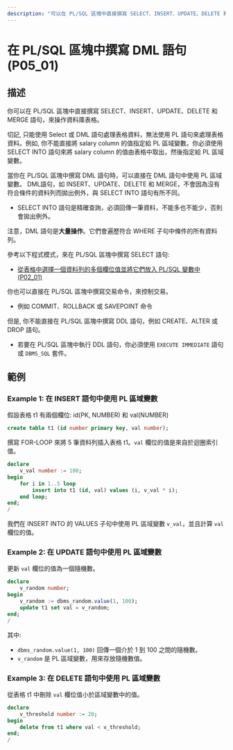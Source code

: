 ```yaml
---
description: "可以在 PL/SQL 區塊中直接撰寫 SELECT、INSERT、UPDATE、DELETE 和 MERGE 語句，來操作資料庫表格。 SQL 引擎會執行這些 DML 語句，並且可在 DML 語句中直接使用 PL 區域變數。"
---
```



# 在 PL/SQL 區塊中撰寫 DML 語句 (P05_01)


## 描述

你可以在 PL/SQL 區塊中直接撰寫 SELECT、INSERT、UPDATE、DELETE 和 MERGE 語句，來操作資料庫表格。

切記, 只能使用 Select 或 DML 語句處理表格資料，無法使用 PL 語句來處理表格資料。例如, 你不能直接將 salary column 的值指定給 PL 區域變數。你必須使用 SELECT INTO 語句來將 salary column 的值由表格中取出，然後指定給 PL 區域變數。

當你在 PL/SQL 區塊中撰寫 DML 語句時，可以直接在 DML 語句中使用 PL 區域變數。
DML語句，如 INSERT、UPDATE、DELETE 和 MERGE，不會因為沒有符合條件的資料列而拋出例外，與 SELECT INTO 語句有所不同。
- SELECT INTO 語句是精確查詢，必須回傳一筆資料，不能多也不能少，否則會拋出例外。

注意，DML 語句是**大量操作**。它們會遍歷符合 WHERE 子句中條件的所有資料列。

參考以下程式模式，來在 PL/SQL 區塊中撰寫 SELECT 語句:
- [從表格中選擇一個資料列的多個欄位值並將它們放入 PL/SQL 變數中 (P02_01)](02-01-select-into.md)


你也可以直接在 PL/SQL 區塊中撰寫交易命令，來控制交易。
- 例如 COMMIT、ROLLBACK 或 SAVEPOINT 命令

但是, 你不能直接在 PL/SQL 區塊中撰寫 DDL 語句，例如 CREATE、ALTER 或 DROP 語句。
- 若要在 PL/SQL 區塊中執行 DDL 語句，你必須使用 `EXECUTE IMMEDIATE` 語句或 `DBMS_SQL` 套件。

## 範例 

### Example 1: 在 INSERT 語句中使用 PL 區域變數

假設表格 t1 有兩個欄位: id(PK, NUMBER) 和 val(NUMBER)

```sql
create table t1 (id number primary key, val number);
```

撰寫 FOR-LOOP 來將 5 筆資料列插入表格 t1。`val` 欄位的值是來自於迴圈索引值。

```sql
declare
    v_val number := 100;
begin
    for i in 1..5 loop
        insert into t1 (id, val) values (i, v_val * i);
    end loop;
end;
/
```
我們在 INSERT INTO 的 VALUES 子句中使用 PL 區域變數 `v_val`，並且計算 `val` 欄位的值。

### Example 2: 在 UPDATE 語句中使用 PL 區域變數

更新 `val` 欄位的值為一個隨機數。

```sql
declare
    v_random number;
begin
    v_random := dbms_random.value(1, 100);
    update t1 set val = v_random;
end;
/
```
其中:
- `dbms_random.value(1, 100)` 回傳一個介於 1 到 100 之間的隨機數。
- `v_random` 是 PL 區域變數，用來存放隨機數值。

### Example 3: 在 DELETE 語句中使用 PL 區域變數

從表格 t1 中刪除 `val` 欄位值小於區域變數中的值。

```sql
declare
    v_threshold number := 20;
begin
    delete from t1 where val < v_threshold;
end;
/
```





  
